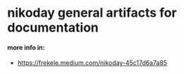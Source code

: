 # nikoday general artifacts for documentation

#### more info in:

- https://frekele.medium.com/nikoday-45c17d6a7a85
